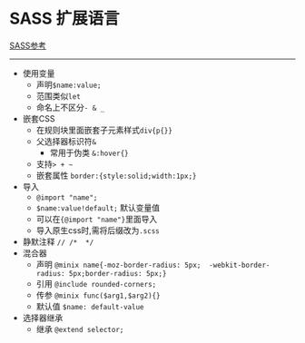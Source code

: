 # SASS 扩展语言

[SASS参考](https://www.sass.hk/guide/)

----


- 使用变量
  - 声明`$name:value;`
  - 范围类似`let`
  - 命名上不区分`- & _`
- 嵌套CSS
  - 在规则块里面嵌套子元素样式`div{p{}}`
  - 父选择器标识符`&`
    - 常用于伪类 `&:hover{}`
  - 支持`> + ~`
  - 嵌套属性 `border:{style:solid;width:1px;}`
- 导入
  - `@import "name";`
  - `$name:value!default;` 默认变量值
  - 可以在`{@import "name"}`里面导入
  - 导入原生css时,需将后缀改为`.scss`
- 静默注释
    `// /*  */`
- 混合器
  - 声明 `@minix name{-moz-border-radius: 5px;  -webkit-border-radius: 5px;border-radius: 5px;}`
  - 引用 `@include rounded-corners;`
  - 传参 `@minix func($arg1,$arg2){}`
  - 默认值 `$name: default-value`
- 选择器继承
  - 继承 `@extend selector;`


